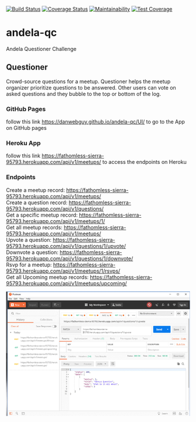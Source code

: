 [![Build Status](https://travis-ci.org/danwebguy/andela-qc.svg?branch=develop)](https://travis-ci.org/danwebguy/andela-qc) [![Coverage Status](https://coveralls.io/repos/github/danwebguy/andela-qc/badge.svg?branch=master)](https://coveralls.io/github/danwebguy/andela-qc?branch=master) [![Maintainability](https://api.codeclimate.com/v1/badges/175125aed77cf978273e/maintainability)](https://codeclimate.com/github/danwebguy/andela-qc/maintainability) [![Test Coverage](https://api.codeclimate.com/v1/badges/175125aed77cf978273e/test_coverage)](https://codeclimate.com/github/danwebguy/andela-qc/test_coverage)

# andela-qc
Andela Questioner Challenge

## Questioner
Crowd-source questions for a meetup. Questioner helps the meetup organizer prioritize
questions to be answered. Other users can vote on asked questions and they bubble to the top
or bottom of the log.

### GitHub Pages
follow this link https://danwebguy.github.io/andela-qc/UI/ to go to the App on GitHub pages

### Heroku App
follow this link https://fathomless-sierra-95793.herokuapp.com/api/v1/meetups/ to access the endpoints on Heroku

### Endpoints
Create a meetup record: https://fathomless-sierra-95793.herokuapp.com/api/v1/meetups/ <br>
Create a question record: https://fathomless-sierra-95793.herokuapp.com/api/v1/questions/ <br>
Get a specific meetup record: https://fathomless-sierra-95793.herokuapp.com/api/v1/meetups/1/ <br>
Get all meetup records: https://fathomless-sierra-95793.herokuapp.com/api/v1/meetups/ <br>
Upvote a question: https://fathomless-sierra-95793.herokuapp.com/api/v1/questions/1/upvote/ <br>
Downvote a question: https://fathomless-sierra-95793.herokuapp.com/api/v1/questions/1/downvote/ <br>
Rsvp for a meetup: https://fathomless-sierra-95793.herokuapp.com/api/v1/meetups/1/rsvps/ <br>
Get all Upcoming meetup records: https://fathomless-sierra-95793.herokuapp.com/api/v1/meetups/upcoming/ <br>

![Endpoints](https://raw.githubusercontent.com/danwebguy/andela-qc/master/UI/img/endpoint.gif)
